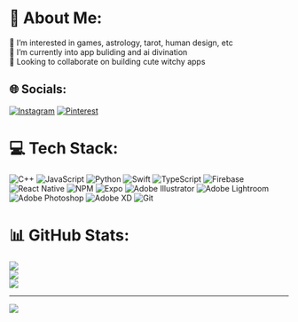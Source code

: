 # 💫 About Me:
👀 I’m interested in games, astrology, tarot, human design, etc<br>🌱 I’m currently into app buliding and ai divination<br>💞️ Looking to collaborate on building cute witchy apps


## 🌐 Socials:
[![Instagram](https://img.shields.io/badge/Instagram-%23E4405F.svg?logo=Instagram&logoColor=white)](https://instagram.com/cayla.rae) [![Pinterest](https://img.shields.io/badge/Pinterest-%23E60023.svg?logo=Pinterest&logoColor=white)](https://pinterest.com/caylabeanz) 

# 💻 Tech Stack:
![C++](https://img.shields.io/badge/c++-%2300599C.svg?style=for-the-badge&logo=c%2B%2B&logoColor=white) ![JavaScript](https://img.shields.io/badge/javascript-%23323330.svg?style=for-the-badge&logo=javascript&logoColor=%23F7DF1E) ![Python](https://img.shields.io/badge/python-3670A0?style=for-the-badge&logo=python&logoColor=ffdd54) ![Swift](https://img.shields.io/badge/swift-F54A2A?style=for-the-badge&logo=swift&logoColor=white) ![TypeScript](https://img.shields.io/badge/typescript-%23007ACC.svg?style=for-the-badge&logo=typescript&logoColor=white) ![Firebase](https://img.shields.io/badge/firebase-%23039BE5.svg?style=for-the-badge&logo=firebase) ![React Native](https://img.shields.io/badge/react_native-%2320232a.svg?style=for-the-badge&logo=react&logoColor=%2361DAFB) ![NPM](https://img.shields.io/badge/NPM-%23CB3837.svg?style=for-the-badge&logo=npm&logoColor=white) ![Expo](https://img.shields.io/badge/expo-1C1E24?style=for-the-badge&logo=expo&logoColor=#D04A37) ![Adobe Illustrator](https://img.shields.io/badge/adobe%20illustrator-%23FF9A00.svg?style=for-the-badge&logo=adobe%20illustrator&logoColor=white) ![Adobe Lightroom](https://img.shields.io/badge/Adobe%20Lightroom-31A8FF.svg?style=for-the-badge&logo=Adobe%20Lightroom&logoColor=white) ![Adobe Photoshop](https://img.shields.io/badge/adobe%20photoshop-%2331A8FF.svg?style=for-the-badge&logo=adobe%20photoshop&logoColor=white) ![Adobe XD](https://img.shields.io/badge/Adobe%20XD-470137?style=for-the-badge&logo=Adobe%20XD&logoColor=#FF61F6) ![Git](https://img.shields.io/badge/git-%23F05033.svg?style=for-the-badge&logo=git&logoColor=white)
# 📊 GitHub Stats:
![](https://github-readme-stats.vercel.app/api?username=caylamurdoch&theme=jolly&hide_border=true&include_all_commits=false&count_private=true)<br/>
![](https://nirzak-streak-stats.vercel.app/?user=caylamurdoch&theme=jolly&hide_border=true)<br/>
![](https://github-readme-stats.vercel.app/api/top-langs/?username=caylamurdoch&theme=jolly&hide_border=true&include_all_commits=false&count_private=true&layout=compact)

---
[![](https://visitcount.itsvg.in/api?id=caylamurdoch&icon=0&color=11)](https://visitcount.itsvg.in)

<!-- Proudly created with GPRM ( https://gprm.itsvg.in ) -->

